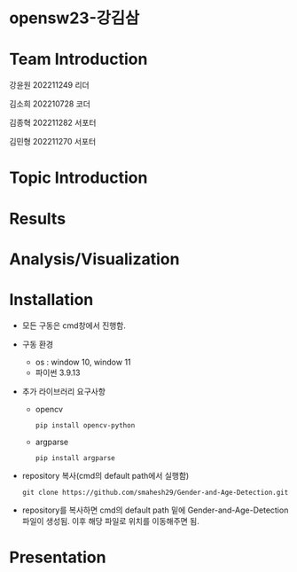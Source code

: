 # opensw23-강김삼

# Team Introduction
  강윤원 202211249 리더
  
  김소희 202210728 코더
  
  김종혁 202211282 서포터
  
  김민형 202211270 서포터
# Topic Introduction

# Results

# Analysis/Visualization

# Installation
- 모든 구동은 cmd창에서 진행함.

- 구동 환경
  - os : window 10, window 11
  - 파이썬 3.9.13
 
- 추가 라이브러리 요구사항
  - opencv
  
    `pip install opencv-python`
  - argparse
  
    `pip install argparse`
 
- repository 복사(cmd의 default path에서 실행함) 

    `git clone https://github.com/smahesh29/Gender-and-Age-Detection.git`
    
- repository를 복사하면 cmd의 default path 밑에 Gender-and-Age-Detection 파일이 생성됨.
  이후 해당 파일로 위치를 이동해주면 됨.
  
  
# Presentation
